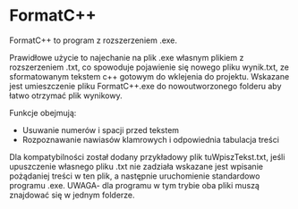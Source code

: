 # FormatC++

FormatC++ to program z rozszerzeniem .exe.

Prawidłowe użycie to najechanie na plik .exe własnym plikiem z rozszerzeniem .txt, co spowoduje pojawienie się nowego pliku wynik.txt, ze sformatowanym tekstem c++ gotowym do wklejenia do projektu. Wskazane jest umieszczenie pliku FormatC++.exe do nowoutworzonego folderu aby łatwo otrzymać plik wynikowy.

Funkcje obejmują:
- Usuwanie numerów i spacji przed tekstem
- Rozpoznawanie nawiasów klamrowych i odpowiednia tabulacja treści

Dla kompatybilności został dodany przykładowy plik tuWpiszTekst.txt, jeśli upuszczenie własnego pliku .txt nie zadziała wskazane jest wpisanie pożądaniej treści w ten plik, a następnie uruchomienie standardowo programu .exe. UWAGA- dla programu w tym trybie oba pliki muszą znajdować się w jednym folderze.
